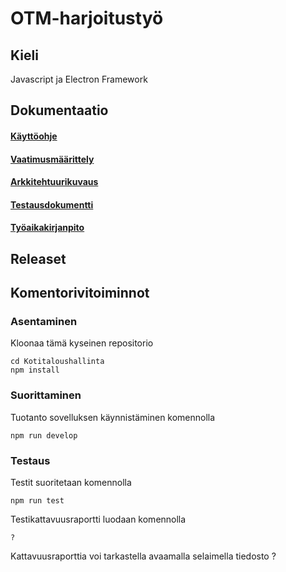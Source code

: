 # OTM-harjoitustyö

## Kieli

Javascript ja Electron Framework

## Dokumentaatio

#### [Käyttöohje](https://github.com/rescawen/otm-harjoitustyo/blob/master/dokumentointi/kayttoohje.md)
#### [Vaatimusmäärittely](https://github.com/rescawen/otm-harjoitustyo/blob/master/dokumentointi/vaatimusmaarittely.md)
#### [Arkkitehtuurikuvaus](https://github.com/rescawen/otm-harjoitustyo/blob/master/dokumentointi/arkkitehtuuri.md)
#### [Testausdokumentti](https://github.com/rescawen/otm-harjoitustyo/blob/master/dokumentointi/testaus.md)
#### [Työaikakirjanpito](https://github.com/rescawen/otm-harjoitustyo/blob/master/dokumentointi/tuntikirjanpito.md)

## Releaset

## Komentorivitoiminnot

### Asentaminen

Kloonaa tämä kyseinen repositorio

```
cd Kotitaloushallinta
npm install
```

### Suorittaminen

Tuotanto sovelluksen käynnistäminen komennolla

```
npm run develop
```

### Testaus

Testit suoritetaan komennolla

```
npm run test
```

Testikattavuusraportti luodaan komennolla

```
?
```

Kattavuusraporttia voi tarkastella avaamalla selaimella tiedosto 
?